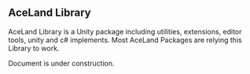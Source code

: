 ## AceLand Library
AceLand Library is a Unity package including utilities, extensions, editor tools, unity and c# implements.
Most AceLand Packages are relying this Library to work.

Document is under construction.
